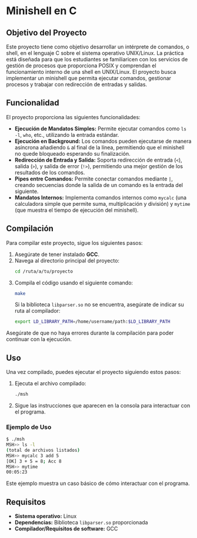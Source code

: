 # Minishell en C

## Objetivo del Proyecto

Este proyecto tiene como objetivo desarrollar un intérprete de comandos, o shell, en el lenguaje C sobre el sistema operativo UNIX/Linux. 
La práctica está diseñada para que los estudiantes se familiaricen con los servicios de gestión de procesos que proporciona POSIX y comprendan 
el funcionamiento interno de una shell en UNIX/Linux. El proyecto busca implementar un minishell que permita ejecutar comandos, gestionar procesos 
y trabajar con redirección de entradas y salidas.

## Funcionalidad

El proyecto proporciona las siguientes funcionalidades:

- **Ejecución de Mandatos Simples:** Permite ejecutar comandos como `ls -l`, `who`, etc., utilizando la entrada estándar.
- **Ejecución en Background:** Los comandos pueden ejecutarse de manera asíncrona añadiendo `&` al final de la línea, permitiendo que el minishell no quede bloqueado esperando su finalización.
- **Redirección de Entrada y Salida:** Soporta redirección de entrada (`<`), salida (`>`), y salida de error (`!>`), permitiendo una mejor gestión de los resultados de los comandos.
- **Pipes entre Comandos:** Permite conectar comandos mediante `|`, creando secuencias donde la salida de un comando es la entrada del siguiente.
- **Mandatos Internos:** Implementa comandos internos como `mycalc` (una calculadora simple que permite suma, multiplicación y división) y `mytime` (que muestra el tiempo de ejecución del minishell).

## Compilación

Para compilar este proyecto, sigue los siguientes pasos:

1. Asegúrate de tener instalado **GCC**.
2. Navega al directorio principal del proyecto:
   ```bash
   cd /ruta/a/tu/proyecto
   ```
3. Compila el código usando el siguiente comando:
   ```bash
   make
   ```
   Si la biblioteca `libparser.so` no se encuentra, asegúrate de indicar su ruta al compilador:
   ```bash
   export LD_LIBRARY_PATH=/home/username/path:$LD_LIBRARY_PATH
   ```

Asegúrate de que no haya errores durante la compilación para poder continuar con la ejecución.

## Uso

Una vez compilado, puedes ejecutar el proyecto siguiendo estos pasos:

1. Ejecuta el archivo compilado:
   ```bash
   ./msh
   ```
2. Sigue las instrucciones que aparecen en la consola para interactuar con el programa.

### Ejemplo de Uso

```bash
$ ./msh
MSH>> ls -l
(total de archivos listados)
MSH>> mycalc 3 add 5
[OK] 3 + 5 = 8; Acc 8
MSH>> mytime
00:05:23
```

Este ejemplo muestra un caso básico de cómo interactuar con el programa.

## Requisitos

- **Sistema operativo:** Linux
- **Dependencias:** Biblioteca `libparser.so` proporcionada
- **Compilador/Requisitos de software:** GCC
